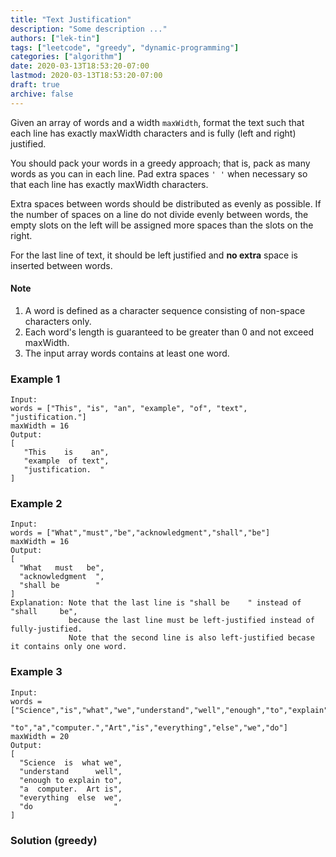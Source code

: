 ```yaml
---
title: "Text Justification"
description: "Some description ..."
authors: ["lek-tin"]
tags: ["leetcode", "greedy", "dynamic-programming"]
categories: ["algorithm"]
date: 2020-03-13T18:53:20-07:00
lastmod: 2020-03-13T18:53:20-07:00
draft: true
archive: false
---
```

Given an array of words and a width `maxWidth`, format the text such that each line has exactly maxWidth characters and is fully (left and right) justified.  

You should pack your words in a greedy approach; that is, pack as many words as you can in each line. Pad extra spaces `' '` when necessary so that each line has exactly maxWidth characters.  

Extra spaces between words should be distributed as evenly as possible. If the number of spaces on a line do not divide evenly between words, the empty slots on the left will be assigned more spaces than the slots on the right.  

For the last line of text, it should be left justified and **no extra** space is inserted between words.  

#### Note 

1. A word is defined as a character sequence consisting of non-space characters only.
2. Each word's length is guaranteed to be greater than 0 and not exceed maxWidth.
3. The input array words contains at least one word.

### Example 1

```
Input:
words = ["This", "is", "an", "example", "of", "text", "justification."]
maxWidth = 16
Output:
[
   "This    is    an",
   "example  of text",
   "justification.  "
]
```

### Example 2

```
Input:
words = ["What","must","be","acknowledgment","shall","be"]
maxWidth = 16
Output:
[
  "What   must   be",
  "acknowledgment  ",
  "shall be        "
]
Explanation: Note that the last line is "shall be    " instead of "shall     be",
             because the last line must be left-justified instead of fully-justified.
             Note that the second line is also left-justified becase it contains only one word.
```

### Example 3

```
Input:
words = ["Science","is","what","we","understand","well","enough","to","explain",
         "to","a","computer.","Art","is","everything","else","we","do"]
maxWidth = 20
Output:
[
  "Science  is  what we",
  "understand      well",
  "enough to explain to",
  "a  computer.  Art is",
  "everything  else  we",
  "do                  "
]
```

### Solution (greedy)

```python
```
